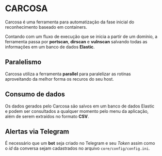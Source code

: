 # CARCOSA

Carcosa é uma ferramenta para automatização da fase inicial do reconhecimento baseado em containers.

Contando com um fluxo de execução que se inicia a partir de um domínio, a ferramenta passa por **portscan**, **dirscan** e **vulnscan** salvando todas as informações em um banco de dados **Elastic**.

## Paralelismo

Carcosa utiliza a ferramenta **parallel** para paralelizar as rotinas aproveitando da melhor forma os recuros do seu host.

## Consumo de dados

Os dados gerados pelo Carcosa são salvos em um banco de dados Elastic e podem ser consultados a qualquer momento pelo menu da aplicação, além de serem extraídos no formato **CSV**.

## Alertas via Telegram

É necessário que um **bot** seja criado no Telegram e seu *Token* assim como o *id*  da conversa sejam cadastrados no arquivo `core/config/config.ini`.